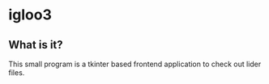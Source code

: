 # igloo3

## What is it?
This small program is a tkinter based frontend application to check out lider
files. 


